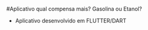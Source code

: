 #Aplicativo qual compensa mais? Gasolina ou Etanol?
  - Aplicativo desenvolvido em FLUTTER/DART 
  
